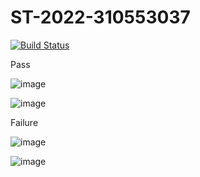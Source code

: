 # ST-2022-310553037



[![Build Status](https://app.travis-ci.com/KaiWang8/ST-2022-310553037.svg?branch=master)](https://app.travis-ci.com/KaiWang8/ST-2022-310553037)


Pass

![image](https://user-images.githubusercontent.com/101326693/158180417-ebe54dc8-d091-4956-a063-fb835d936aeb.png)


![image](https://user-images.githubusercontent.com/101326693/158180486-d976e382-3bf3-4d36-b4e6-41360007eb6a.png)





Failure


![image](https://user-images.githubusercontent.com/101326693/158181969-223eae2b-d860-4475-83df-9c8755cb0af8.png)


![image](https://user-images.githubusercontent.com/101326693/158182022-39a5724f-a435-4f13-8d06-7cb69016a511.png)
